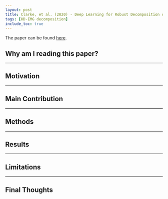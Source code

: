 ```yaml
---
layout: post
title: Clarke, et al. (2020) - Deep Learning for Robust Decomposition of High-Density Surface EMG Signals
tags: [HD-EMG decomposition]
include_toc: true
---
```

The paper can be found [here](https://ieeexplore.ieee.org/document/9132652).


## Why am I reading this paper?

---
## Motivation

---
## Main Contribution

---
## Methods

---
## Results

---
## Limitations 

---
## Final Thoughts

